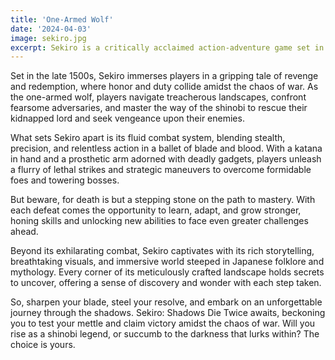 ```yaml
---
title: 'One-Armed Wolf'
date: '2024-04-03'
image: sekiro.jpg
excerpt: Sekiro is a critically acclaimed action-adventure game set in feudal Japan, where players embody a skilled shinobi warrior on a quest for revenge and redemption.
---
```


Set in the late 1500s, Sekiro immerses players in a gripping tale of revenge and redemption, where honor and duty collide amidst the chaos of war. As the one-armed wolf, players navigate treacherous landscapes, confront fearsome adversaries, and master the way of the shinobi to rescue their kidnapped lord and seek vengeance upon their enemies. 

What sets Sekiro apart is its fluid combat system, blending stealth, precision, and relentless action in a ballet of blade and blood. With a katana in hand and a prosthetic arm adorned with deadly gadgets, players unleash a flurry of lethal strikes and strategic maneuvers to overcome formidable foes and towering bosses. 

But beware, for death is but a stepping stone on the path to mastery. With each defeat comes the opportunity to learn, adapt, and grow stronger, honing skills and unlocking new abilities to face even greater challenges ahead. 

Beyond its exhilarating combat, Sekiro captivates with its rich storytelling, breathtaking visuals, and immersive world steeped in Japanese folklore and mythology. Every corner of its meticulously crafted landscape holds secrets to uncover, offering a sense of discovery and wonder with each step taken. 

So, sharpen your blade, steel your resolve, and embark on an unforgettable journey through the shadows. Sekiro: Shadows Die Twice awaits, beckoning you to test your mettle and claim victory amidst the chaos of war. Will you rise as a shinobi legend, or succumb to the darkness that lurks within? The choice is yours. 
